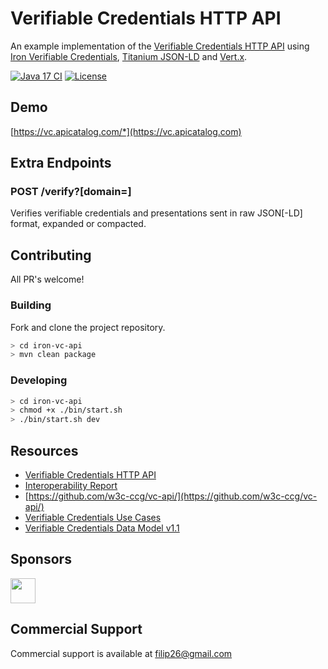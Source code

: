 # Verifiable Credentials HTTP API

An example implementation of the [Verifiable Credentials HTTP API](https://w3c-ccg.github.io/vc-api/) using [Iron Verifiable Credentials](https://github.com/filip26/iron-verifiable-credentials), [Titanium JSON-LD](https://github.com/filip26/titanium-json-ld) and [Vert.x](https://vertx.io/).

[![Java 17 CI](https://github.com/filip26/vc-http-api/actions/workflows/java17-build.yml/badge.svg)](https://github.com/filip26/vc-http-api/actions/workflows/java17-build.yml)
[![License](https://img.shields.io/badge/License-Apache%202.0-blue.svg)](https://opensource.org/licenses/Apache-2.0)


## Demo

[https://vc.apicatalog.com/*](https://vc.apicatalog.com)

## Extra Endpoints

### POST /verify?[domain=]
Verifies verifiable credentials and presentations sent in raw JSON[-LD] format, expanded or compacted.

## Contributing

All PR's welcome!

### Building

Fork and clone the project repository.

```bash
> cd iron-vc-api
> mvn clean package
```

### Developing

```bash
> cd iron-vc-api
> chmod +x ./bin/start.sh
> ./bin/start.sh dev
```

## Resources
* [Verifiable Credentials HTTP API](https://w3c-ccg.github.io/vc-api/)
* [Interoperability Report](https://w3c-ccg.github.io/di-ed25519signature2020-test-suite/)
* [https://github.com/w3c-ccg/vc-api/](https://github.com/w3c-ccg/vc-api/)
* [Verifiable Credentials Use Cases](https://www.w3.org/TR/vc-use-cases/)
* [Verifiable Credentials Data Model v1.1](https://www.w3.org/TR/vc-data-model/)

## Sponsors

<a href="https://github.com/digitalbazaar">
  <img src="https://avatars.githubusercontent.com/u/167436?s=200&v=4" width="40" />
</a> 

## Commercial Support
Commercial support is available at filip26@gmail.com
